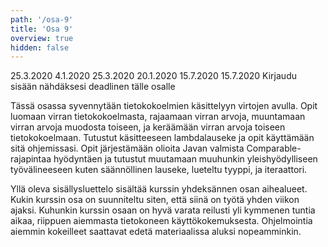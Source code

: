 ```yaml
---
path: '/osa-9'
title: 'Osa 9'
overview: true
hidden: false
---
```


<only-for-course-variant variant="dl">
  <deadline>25.3.2020</deadline>
</only-for-course-variant>

<only-for-course-variant variant="nodl">
  <deadline>4.1.2020</deadline>
</only-for-course-variant>

<only-for-course-variant variant="ohja-dl">
  <deadline>25.3.2020</deadline>
</only-for-course-variant>

<only-for-course-variant variant="ohja-nodl">
  <deadline>20.1.2020</deadline>
</only-for-course-variant>

<only-for-course-variant variant="kesa-dl">
  <deadline>15.7.2020</deadline>
</only-for-course-variant>

<only-for-course-variant variant="kesa-ohja-dl">
  <deadline>15.7.2020</deadline>
</only-for-course-variant>

<only-for-not-logged-in>
  <deadline>Kirjaudu sisään nähdäksesi deadlinen tälle osalle</deadline>
</only-for-not-logged-in>


Tässä osassa syvennytään tietokokoelmien käsittelyyn virtojen avulla. Opit luomaan virran tietokokoelmasta, rajaamaan virran arvoja, muuntamaan virran arvoja muodosta toiseen, ja keräämään virran arvoja toiseen tietokokoelmaan. Tutustut käsitteeseen lambdalauseke ja opit käyttämään sitä ohjemissasi. Opit järjestämään olioita Javan valmista Comparable-rajapintaa hyödyntäen ja tutustut muutamaan muuhunkin yleishyödylliseen työvälineeseen kuten säännöllinen lauseke, lueteltu tyyppi, ja iteraattori.

<please-login></please-login>

<pages-in-this-section></pages-in-this-section>

Yllä oleva sisällysluettelo sisältää kurssin yhdeksännen osan aihealueet. Kukin kurssin osa on suunniteltu siten, että siinä on työtä yhden viikon ajaksi. Kuhunkin kurssin osaan on hyvä varata reilusti yli kymmenen tuntia aikaa, riippuen aiemmasta tietokoneen käyttökokemuksesta. Ohjelmointia aiemmin kokeilleet saattavat edetä materiaalissa aluksi nopeamminkin.

<exercises-in-this-section></exercises-in-this-section>
